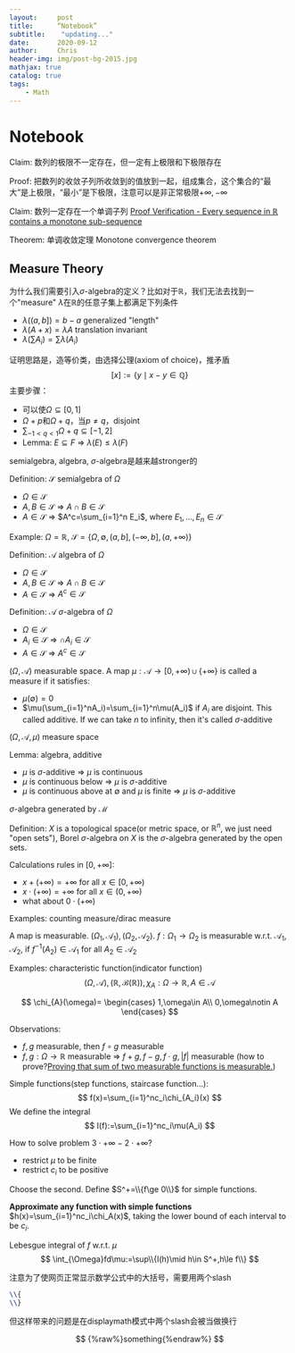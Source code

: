```yaml
---
layout:     post
title:      “Notebook”
subtitle:    "updating..."
date:       2020-09-12
author:     Chris
header-img: img/post-bg-2015.jpg
mathjax: true
catalog: true
tags:
    - Math
---
```


# Notebook

Claim: 数列的极限不一定存在，但一定有上极限和下极限存在

Proof: 把数列的收敛子列所收敛到的值放到一起，组成集合，这个集合的“最大”是上极限，“最小”是下极限，注意可以是非正常极限$+\infty, -\infty$

Claim: 数列一定存在一个单调子列 [Proof Verification - Every sequence in ℝ contains a monotone sub-sequence](https://math.stackexchange.com/questions/716461/proof-verification-every-sequence-in-bbb-r-contains-a-monotone-sub-sequence)

Theorem: 单调收敛定理 Monotone convergence theorem

## Measure Theory

为什么我们需要引入$\sigma$-algebra的定义？比如对于$\mathbb{R}$，我们无法去找到一个"measure" $\lambda$在$\mathbb{R}$的任意子集上都满足下列条件

* $\lambda((a,b])=b-a$ generalized "length"
* $\lambda(A+x)=\lambda{A}$ translation invariant
* $\lambda(\sum A_i)=\sum\lambda(A_i)$

证明思路是，造等价类，由选择公理(axiom of choice)，推矛盾
$$
[x]:=\{y\mid x-y\in\mathbb{Q}\}
$$
主要步骤：
* 可以使$\Omega\subseteq[0,1]$
* $\Omega+p$和$\Omega+q$，当$p\ne q$，disjoint
* $\sum_{-1<q<1}\Omega+q\subseteq[-1,2]$
* Lemma: $E\subseteq F$ $\Rightarrow$ $\lambda(E)\le \lambda(F)$ 

semialgebra, algebra, $\sigma$-algebra是越来越stronger的

Definition: $\mathcal{S}$ semialgebra of $\Omega$
* $\Omega\in\mathcal{S}$
* $A,B\in\mathcal{S}$ $\Rightarrow$ $A\cap B\in\mathcal{S}$
* $A\in\mathcal{S}$ $\Rightarrow$ $A^c=\sum_{i=1}^n E_i$, where $E_1,\dots,E_n\in\mathcal{S}$

Example: $\Omega=\mathbb{R}$, $\mathcal{S}=\{\Omega,\emptyset,(a, b],(-\infty,b],(a,+\infty)\}$

Definition: $\mathcal{A}$ algebra of $\Omega$
* $\Omega\in\mathcal{S}$
* $A,B\in\mathcal{S}$ $\Rightarrow$ $A\cap B\in\mathcal{S}$
* $A\in\mathcal{S}$ $\Rightarrow$ $A^c\in\mathcal{S}$

Definition: $\mathcal{A}$ $\sigma$-algebra of $\Omega$
* $\Omega\in\mathcal{S}$
* $A_i\in\mathcal{S}$ $\Rightarrow$ $\cap A_i\in\mathcal{S}$
* $A\in\mathcal{S}$ $\Rightarrow$ $A^c\in\mathcal{S}$

$(\Omega,\mathcal{A})$ measurable space. A map $\mu:\mathcal{A}\rightarrow[0,+\infty)\cup\{+\infty\}$ is called a measure if it satisfies:
* $\mu(\emptyset)=0$
* $\mu(\sum_{i=1}^nA_i)=\sum_{i=1}^n\mu(A_i)$ if $A_i$ are disjoint. This called additive. If we can take $n$ to infinity, then it's called $\sigma$-additive

$(\Omega,\mathcal{A},\mu)$ measure space

Lemma: algebra, additive
* $\mu$ is $\sigma$-additive $\Rightarrow$ $\mu$ is continuous
* $\mu$ is continuous below $\Rightarrow$ $\mu$ is $\sigma$-additive
* $\mu$ is continuous above at $\emptyset$ and $\mu$ is finite $\Rightarrow$ $\mu$ is $\sigma$-additive

$\sigma$-algebra generated by $\mathcal{M}$

Definition: $X$ is a topological space(or metric space, or $\mathbb{R}^n$, we just need "open sets"), Borel $\sigma$-algebra on $X$ is the $\sigma$-algebra generated by the open sets.

Calculations rules in $[0,+\infty]$:
* $x+(+\infty)=+\infty$ for all $x\in[0,+\infty)$
* $x\cdot(+\infty)=+\infty$ for all $x\in(0,+\infty)$
* what about $0\cdot(+\infty)$

Examples: counting measure/dirac measure

A map is measurable. $(\Omega_1,\mathcal{A}_1),(\Omega_2,\mathcal{A}_2)$. $f:\Omega_1\rightarrow\Omega_2$ is measurable w.r.t. $\mathcal{A}_1,\mathcal{A}_2$, if $f^{-1}(A_2)\in\mathcal{A}_1$ for all $A_2\in\mathcal{A}_2$

Examples: characteristic function(indicator function) 
$$
(\Omega, \mathcal{A}), (\mathbb{R},\mathcal{B}(\mathbb{R})),\chi_{A}:\Omega\rightarrow\mathbb{R},A\in\mathcal{A}
$$

$$
\chi_{A}(\omega)=
\begin{cases}
1,\omega\in A\\
0,\omega\notin A
\end{cases}
$$

Observations: 
* $f,g$ measurable, then $f\circ g$ measurable
* $f,g:\Omega\rightarrow\mathbb{R}$ measurable $\Rightarrow$ $f+g,f-g,f\cdot g,\lvert f\rvert$ measurable (how to prove?[Proving that sum of two measurable functions is measurable.](https://math.stackexchange.com/questions/541118/proving-that-sum-of-two-measurable-functions-is-measurable/541174#541174))

Simple functions(step functions, staircase function...): 
$$
f(x)=\sum_{i=1}^nc_i\chi_{A_i}(x)
$$ 
We define the integral
$$
I(f):=\sum_{i=1}^nc_i\mu(A_i)
$$

How to solve problem $3\cdot+\infty-2\cdot+\infty$?
* restrict $\mu$ to be finite
* restrict $c_i$ to be positive

Choose the second. Define $S^+=\\{f\ge 0\\}$ for simple functions.

**Approximate any function with simple functions** $h(x)=\sum_{i=1}^nc_i\chi_A(x)$, taking the lower bound of each interval to be $c_i$.

Lebesgue integral of $f$ w.r.t. $\mu$
$$
\int_{\Omega}fd\mu:=\sup\\{I(h)\mid h\in S^+,h\le f\\}
$$

注意为了使网页正常显示数学公式中的大括号，需要用两个slash

```latex
\\{
\\}
```

但这样带来的问题是在displaymath模式中两个slash会被当做换行

$$
{%raw%}something{%endraw%}
$$